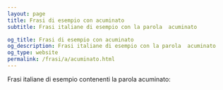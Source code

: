 ```yaml
---
layout: page
title: Frasi di esempio con acuminato 
subtitle: Frasi italiane di esempio con la parola  acuminato

og_title: Frasi di esempio con acuminato 
og_description: Frasi italiane di esempio con la parola  acuminato
og_type: website
permalink: /frasi/a/acuminato.html
---
```


Frasi italiane di esempio contenenti la parola acuminato:


